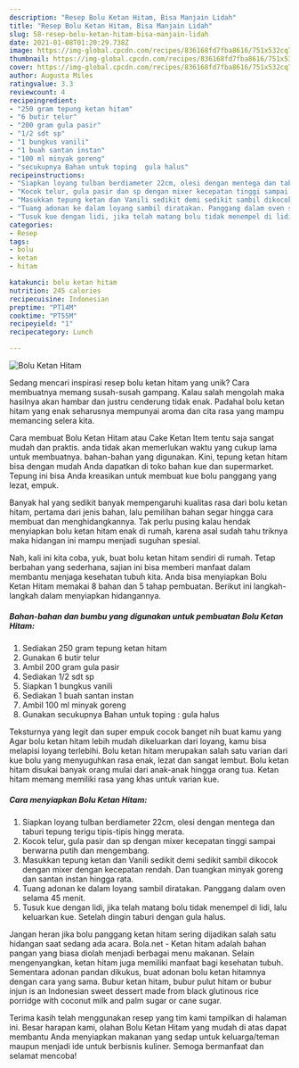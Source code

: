 ```yaml
---
description: "Resep Bolu Ketan Hitam, Bisa Manjain Lidah"
title: "Resep Bolu Ketan Hitam, Bisa Manjain Lidah"
slug: 58-resep-bolu-ketan-hitam-bisa-manjain-lidah
date: 2021-01-08T01:20:29.738Z
image: https://img-global.cpcdn.com/recipes/836168fd7fba8616/751x532cq70/bolu-ketan-hitam-foto-resep-utama.jpg
thumbnail: https://img-global.cpcdn.com/recipes/836168fd7fba8616/751x532cq70/bolu-ketan-hitam-foto-resep-utama.jpg
cover: https://img-global.cpcdn.com/recipes/836168fd7fba8616/751x532cq70/bolu-ketan-hitam-foto-resep-utama.jpg
author: Augusta Miles
ratingvalue: 3.3
reviewcount: 4
recipeingredient:
- "250 gram tepung ketan hitam"
- "6 butir telur"
- "200 gram gula pasir"
- "1/2 sdt sp"
- "1 bungkus vanili"
- "1 buah santan instan"
- "100 ml minyak goreng"
- "secukupnya Bahan untuk toping  gula halus"
recipeinstructions:
- "Siapkan loyang tulban berdiameter 22cm, olesi dengan mentega dan taburi tepung terigu tipis-tipis hingg merata."
- "Kocok telur, gula pasir dan sp dengan mixer kecepatan tinggi sampai berwarna putih dan mengembang."
- "Masukkan tepung ketan dan Vanili sedikit demi sedikit sambil dikocok dengan mixer dengan kecepatan rendah. Dan tuangkan minyak goreng dan santan instan hingga rata."
- "Tuang adonan ke dalam loyang sambil diratakan. Panggang dalam oven selama 45 menit."
- "Tusuk kue dengan lidi, jika telah matang bolu tidak menempel di lidi, lalu keluarkan kue. Setelah dingin taburi dengan gula halus."
categories:
- Resep
tags:
- bolu
- ketan
- hitam

katakunci: bolu ketan hitam 
nutrition: 245 calories
recipecuisine: Indonesian
preptime: "PT14M"
cooktime: "PT55M"
recipeyield: "1"
recipecategory: Lunch

---
```



![Bolu Ketan Hitam](https://img-global.cpcdn.com/recipes/836168fd7fba8616/751x532cq70/bolu-ketan-hitam-foto-resep-utama.jpg)

Sedang mencari inspirasi resep bolu ketan hitam yang unik? Cara membuatnya memang susah-susah gampang. Kalau salah mengolah maka hasilnya akan hambar dan justru cenderung tidak enak. Padahal bolu ketan hitam yang enak seharusnya mempunyai aroma dan cita rasa yang mampu memancing selera kita.

Cara membuat Bolu Ketan Hitam atau Cake Ketan Item tentu saja sangat mudah dan praktis. anda tidak akan memerlukan waktu yang cukup lama untuk membuatnya. bahan-bahan yang digunakan. Kini, tepung ketan hitam bisa dengan mudah Anda dapatkan di toko bahan kue dan supermarket. Tepung ini bisa Anda kreasikan untuk membuat kue bolu panggang yang lezat, empuk.

Banyak hal yang sedikit banyak mempengaruhi kualitas rasa dari bolu ketan hitam, pertama dari jenis bahan, lalu pemilihan bahan segar hingga cara membuat dan menghidangkannya. Tak perlu pusing kalau hendak menyiapkan bolu ketan hitam enak di rumah, karena asal sudah tahu triknya maka hidangan ini mampu menjadi suguhan spesial.


Nah, kali ini kita coba, yuk, buat bolu ketan hitam sendiri di rumah. Tetap berbahan yang sederhana, sajian ini bisa memberi manfaat dalam membantu menjaga kesehatan tubuh kita. Anda bisa menyiapkan Bolu Ketan Hitam memakai 8 bahan dan 5 tahap pembuatan. Berikut ini langkah-langkah dalam menyiapkan hidangannya.

<!--inarticleads1-->

##### Bahan-bahan dan bumbu yang digunakan untuk pembuatan Bolu Ketan Hitam:

1. Sediakan 250 gram tepung ketan hitam
1. Gunakan 6 butir telur
1. Ambil 200 gram gula pasir
1. Sediakan 1/2 sdt sp
1. Siapkan 1 bungkus vanili
1. Sediakan 1 buah santan instan
1. Ambil 100 ml minyak goreng
1. Gunakan secukupnya Bahan untuk toping : gula halus


Teksturnya yang legit dan super empuk cocok banget nih buat kamu yang Agar bolu ketan hitam lebih mudah dikeluarkan dari loyang, kamu bisa melapisi loyang terlebihi. Bolu ketan hitam merupakan salah satu varian dari kue bolu yang menyuguhkan rasa enak, lezat dan sangat lembut. Bolu ketan hitam disukai banyak orang mulai dari anak-anak hingga orang tua. Ketan hitam memang memiliki rasa yang khas untuk varian kue. 

<!--inarticleads2-->

##### Cara menyiapkan Bolu Ketan Hitam:

1. Siapkan loyang tulban berdiameter 22cm, olesi dengan mentega dan taburi tepung terigu tipis-tipis hingg merata.
1. Kocok telur, gula pasir dan sp dengan mixer kecepatan tinggi sampai berwarna putih dan mengembang.
1. Masukkan tepung ketan dan Vanili sedikit demi sedikit sambil dikocok dengan mixer dengan kecepatan rendah. Dan tuangkan minyak goreng dan santan instan hingga rata.
1. Tuang adonan ke dalam loyang sambil diratakan. Panggang dalam oven selama 45 menit.
1. Tusuk kue dengan lidi, jika telah matang bolu tidak menempel di lidi, lalu keluarkan kue. Setelah dingin taburi dengan gula halus.


Jangan heran jika bolu panggang ketan hitam sering dijadikan salah satu hidangan saat sedang ada acara. Bola.net - Ketan hitam adalah bahan pangan yang biasa diolah menjadi berbagai menu makanan. Selain mengenyangkan, ketan hitam juga memiliki manfaat bagi kesehatan tubuh. Sementara adonan pandan dikukus, buat adonan bolu ketan hitamnya dengan cara yang sama. Bubur ketan hitam, bubur pulut hitam or bubur injun is an Indonesian sweet dessert made from black glutinous rice porridge with coconut milk and palm sugar or cane sugar. 

Terima kasih telah menggunakan resep yang tim kami tampilkan di halaman ini. Besar harapan kami, olahan Bolu Ketan Hitam yang mudah di atas dapat membantu Anda menyiapkan makanan yang sedap untuk keluarga/teman maupun menjadi ide untuk berbisnis kuliner. Semoga bermanfaat dan selamat mencoba!
